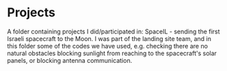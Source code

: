 # Projects
A folder containing projects I did/participated in:
SpaceIL - sending the first Israeli spacecraft to the Moon. I was part of the landing site team, and in this folder some of the codes we have used, e.g. checking there are no natural obstacles blocking sunlight from reaching to the spacecraft's solar panels, or blocking antenna communication.
